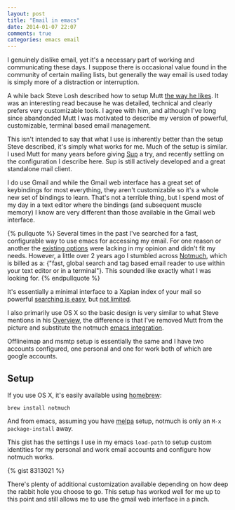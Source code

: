 ```yaml
---
layout: post
title: "Email in emacs"
date: 2014-01-07 22:07
comments: true
categories: emacs email
---
```


I genuinely dislike email, yet it's a necessary part of working and
communicating these days. I suppose there is occasional value found in
the community of certain mailing lists, but generally the way email is
used today is simply more of a distraction or interruption.

A while back Steve Losh described how to setup Mutt
[the way he likes](http://stevelosh.com/blog/2012/10/the-homely-mutt/).
It was an interesting read because he was detailed, technical and
clearly prefers very customizable tools. I agree with him, and
although I've long since abandonded Mutt I was motivated to describe
my version of powerful, customizable, terminal based email management.

This isn't intended to say that what I use is inherently better than
the setup Steve described, it's simply what works for me. Much of the
setup is similar. I used Mutt for many years before giving
[Sup](http://sup.rubyforge.org/) a try, and recently settling on the
configuration I describe here. Sup is still actively developed and a
great standalone mail client.

I do use Gmail and while the Gmail web interface has a great set of
keybindings for most everything, they aren't customizable so it's a
whole new set of bindings to learn. That's not a terrible thing, but I
spend most of my day in a text editor where the bindings (and
subsequent muscle memory) I know are very different than those
available in the Gmail web interface.

{% pullquote %}
Several times in the past I've searched for a fast, configurable way
to use emacs for accessing my email. For one reason or another the
[existing options](http://www.emacswiki.org/emacs/CategoryMail) were
lacking in my opinion and didn't fit my needs. However, a little over
2 years ago I stumbled across [Notmuch](http://notmuchmail.org/),
which is billed as a: {"fast, global search and tag based email reader
to use within your text editor or in a terminal"}. This sounded like
exactly what I was looking for.
{% endpullquote %}

It's essentially a minimal interface to a Xapian index of your mail so
powerful [searching is easy](http://notmuchmail.org/searching/), but
[not limited](http://xapian.org/docs/queryparser.html).

I also primarily use OS X so the basic design is very similar to what
Steve mentions in his
[Overview](http://stevelosh.com/blog/2012/10/the-homely-mutt/#overview),
the difference is that I've removed Mutt from the picture and
substitute the notmuch
[emacs integration](http://notmuchmail.org/emacstips/).

Offlineimap and msmtp setup is essentially the same and I have two
accounts configured, one personal and one for work both of which are
google accounts.

## Setup

If you use OS X, it's easily available using [homebrew](http://brew.sh/):

  `brew install notmuch`

And from emacs, assuming you have
[melpa](http://melpa.milkbox.net/#/notmuch) setup, notmuch is only an
`M-x package-install` away.

This gist has the settings I use  in my emacs `load-path` to setup custom
identities for my personal and work email accounts and configure how
notmuch works.

{% gist 8313021 %}

There's plenty of additional customization available depending on how
deep the rabbit hole you choose to go. This setup has worked well for
me up to this point and still allows me to use the gmail web interface
in a pinch.
